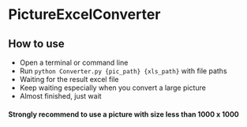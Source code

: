 # PictureExcelConverter

## How to use
- Open a terminal or command line
- Run `python Converter.py {pic_path} {xls_path}` with file paths
- Waiting for the result excel file
- Keep waiting especially when you convert a large picture
- Almost finished, just wait
#### Strongly recommend to use a picture with size less than 1000 x 1000
